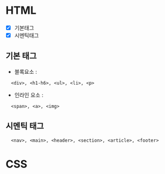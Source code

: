 # HTML
- [X] 기본태그
- [X] 시멘틱태그

## 기본 태그
+ 블록요소 : <div>
```
  <div>, <h1-h6>, <ul>, <li>, <p>
```
+ 인라인 요소 : <div>
```
  <span>, <a>, <img>
```
## 시멘틱 태그
```
  <nav>, <main>, <header>, <section>, <article>, <footer> 
```
# CSS